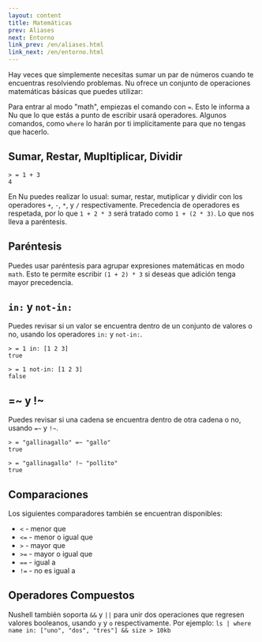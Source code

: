```yaml
---
layout: content
title: Matemáticas
prev: Aliases
next: Entorno
link_prev: /en/aliases.html
link_next: /en/entorno.html
---
```


Hay veces que simplemente necesitas sumar un par de números cuando te encuentras resolviendo problemas. Nu ofrece un conjunto de operaciones matemáticas básicas que puedes utilizar:

Para entrar al modo "math", empiezas el comando con `=`. Esto le informa a Nu que lo que estás a punto de escribir usará operadores. Algunos comandos, como `where` lo harán por ti implícitamente para que no tengas que hacerlo.

## Sumar, Restar, Mupltiplicar, Dividir

```
> = 1 + 3
4
```

En Nu puedes realizar lo usual: sumar, restar, mutiplicar y dividir con los operadores `+`, `-`, `*`, y `/` respectivamente. Precedencia de operadores es respetada, por lo que `1 + 2 * 3` será tratado como `1 + (2 * 3)`. Lo que nos lleva a paréntesis.

## Paréntesis

Puedes usar paréntesis para agrupar expresiones matemáticas en modo `math`. Esto te permite escribir `(1 + 2) * 3` si deseas que adición tenga mayor precedencia.

## `in:` y `not-in:`

Puedes revisar si un valor se encuentra dentro de un conjunto de valores o no, usando los operadores `in:` y `not-in:`.

```
> = 1 in: [1 2 3]
true
```

```
> = 1 not-in: [1 2 3]
false
```

## =~ y !~

Puedes revisar si una cadena se encuentra dentro de otra cadena o no, usando `=~` y `!~`.

```
> = "gallinagallo" =~ "gallo"
true
```

```
> = "gallinagallo" !~ "pollito"
true
```

## Comparaciones

Los siguientes comparadores también se encuentran disponibles:

* `<` - menor que
* `<=` - menor o igual que
* `>` - mayor que
* `>=` - mayor o igual que
* `==` - igual a
* `!=` - no es igual a

## Operadores Compuestos

Nushell también soporta `&&` y `||` para unir dos operaciones que regresen valores booleanos, usando `y` y `o` respectivamente. Por ejemplo: `ls | where name in: ["uno", "dos", "tres"] && size > 10kb`


